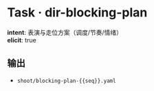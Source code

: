 # Task · dir-blocking-plan

**intent**: 表演与走位方案（调度/节奏/情绪）  
**elicit**: true

## 输出

- `shoot/blocking-plan-{{seq}}.yaml`

